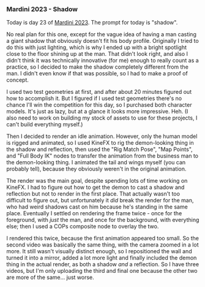 ### Mardini 2023 - Shadow

Today is day 23 of [Mardini 2023][mardini-2023]. The prompt for today is "shadow".

No real plan for this one, except for the vague idea of having a man casting a giant
shadow that obviously doesn't fit his body profile. Originally I tried to do this
with just lighting, which is why I ended up with a bright spotlight close to the floor
shining up at the man. That didn't look right, and also I didn't think it was
technically innovative (for me) enough to really count as a practice, so I decided
to make the shadow completely different from the man. I didn't even know if that
was possible, so I had to make a proof of concept.

I used two test geometries at first, and after about 20 minutes figured out how
to accomplish it. But I figured if I used test geometries there's no chance I'll win
the competition for this day, so I purchased both character models. It's just as lazy,
but at a glance it looks more impressive. Heh. (I also need to work on building my
stock of assets to use for these projects, I can't build everything myself.)

Then I decided to render an idle animation. However, only the human model is rigged
and animated, so I used KineFX to rig the demon-looking thing in the shadow and
reflection, then used the "Rig Match Pose", "Map Points", and "Full Body IK" nodes to
transfer the animation from the business man to the demon-looking thing. I animated the
tail and wings myself (you can probably tell), because they obviously weren't in the
original animation.

The render was the main goal, despite spending lots of time working on KineFX. I had
to figure out how to get the demon to cast a shadow and reflection but not to render
in the first place. That actually wasn't too difficult to figure out, but unfortunately
it _did_ break the render for the man, who had weird shadows cast on him because he's
standing in the same place. Eventually I settled on rendering the frame twice - once
for the foreground, with _just_ the man, and once for the background, with everything
else; then I used a COPs composite node to overlay the two.

I rendered this twice, because the first animation appeared too small. So the second
video was basically the same thing, with the camera zoomed in a lot more. It still
wasn't visually distinct enough, so I repositioned the wall and turned it into a mirror,
added a lot more light and finally included the demon thing in the actual render, as
both a shadow _and_ a reflection. So I have three videos, but I'm only uploading the
third and final one because the other two are more of the same... just worse.

<!-- My entry post is [here][entry-post]. -->

[mardini-2023]: https://www.sidefx.com/community-main-menu/contests-jams/mardini-2023/
<!-- [entry-post]: ... -->

